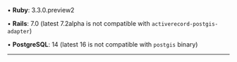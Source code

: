 • **Ruby**: 3.3.0.preview2

• **Rails**: 7.0 (latest 7.2alpha is not compatible with `activerecord-postgis-adapter`)

• **PostgreSQL**: 14 (latest 16 is not compatible with `postgis` binary)

---
